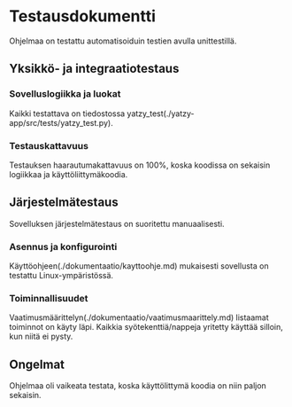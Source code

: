 # Testausdokumentti
Ohjelmaa on testattu automatisoiduin testien avulla unittestillä.

## Yksikkö- ja integraatiotestaus

### Sovelluslogiikka ja luokat
Kaikki testattava on tiedostossa yatzy_test(./yatzy-app/src/tests/yatzy_test.py).

### Testauskattavuus
Testauksen haarautumakattavuus on 100%, koska koodissa on sekaisin logiikkaa ja käyttöliittymäkoodia.

## Järjestelmätestaus
Sovelluksen järjestelmätestaus on suoritettu manuaalisesti.

### Asennus ja konfigurointi
Käyttöohjeen(./dokumentaatio/kayttoohje.md) mukaisesti sovellusta on testattu Linux-ympäristössä.

### Toiminnallisuudet
Vaatimusmäärittelyn(./dokumentaatio/vaatimusmaarittely.md) listaamat toiminnot on käyty läpi. Kaikkia syötekenttiä/nappeja yritetty käyttää silloin, kun niitä ei pysty.


## Ongelmat
Ohjelmaa oli vaikeata testata, koska käyttölittymä koodia on niin paljon sekaisin.
